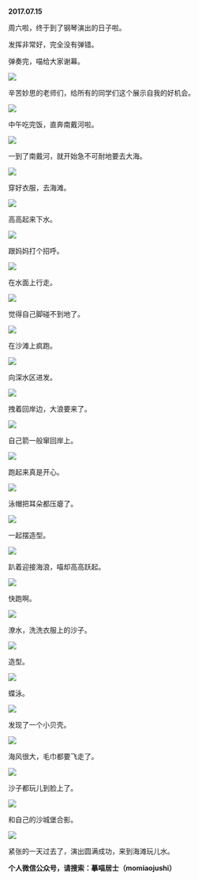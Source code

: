 
          
            
**2017.07.15**

周六啦，终于到了钢琴演出的日子啦。

发挥非常好，完全没有弹错。

弹奏完，喵给大家谢幕。




![](//upload-images.jianshu.io/upload_images/51001-bc6876b46ad5b456.jpg)




辛苦妙思的老师们，给所有的同学们这个展示自我的好机会。




![](//upload-images.jianshu.io/upload_images/51001-ce3dde0609399ef2.jpg)




中午吃完饭，直奔南戴河啦。




![](//upload-images.jianshu.io/upload_images/51001-76e00f95dc9580bf.jpg)




一到了南戴河，就开始急不可耐地要去大海。




![](//upload-images.jianshu.io/upload_images/51001-ad4c281e1bb8b647.jpg)




穿好衣服，去海滩。




![](//upload-images.jianshu.io/upload_images/51001-5be38c964b06c35e.jpg)




高高起来下水。




![](//upload-images.jianshu.io/upload_images/51001-02c5205244619834.jpg)




跟妈妈打个招呼。




![](//upload-images.jianshu.io/upload_images/51001-6892184b8d1cea5a.jpg)




在水面上行走。




![](//upload-images.jianshu.io/upload_images/51001-8bbd126d02cd3254.jpg)




觉得自己脚碰不到地了。




![](//upload-images.jianshu.io/upload_images/51001-e9589f93cf6eb7b6.jpg)




在沙滩上疯跑。




![](//upload-images.jianshu.io/upload_images/51001-355b57fc69f371a6.jpg)




向深水区进发。




![](//upload-images.jianshu.io/upload_images/51001-c2ba58d25126b4cd.jpg)




拽着回岸边，大浪要来了。




![](//upload-images.jianshu.io/upload_images/51001-8b8dc14a0e640dca.jpg)




自己箭一般窜回岸上。




![](//upload-images.jianshu.io/upload_images/51001-bee3ef890eec2df9.jpg)




跑起来真是开心。




![](//upload-images.jianshu.io/upload_images/51001-57d0edfeaeacfb07.jpg)




泳帽把耳朵都压瘪了。




![](//upload-images.jianshu.io/upload_images/51001-856dbafd7be6485c.jpg)




一起摆造型。




![](//upload-images.jianshu.io/upload_images/51001-5ca9cd0303437ed0.jpg)




趴着迎接海浪，喵却高高跃起。




![](//upload-images.jianshu.io/upload_images/51001-f8f9063334c6ee24.jpg)




快跑啊。




![](//upload-images.jianshu.io/upload_images/51001-950e981484fa7746.jpg)




潦水，洗洗衣服上的沙子。




![](//upload-images.jianshu.io/upload_images/51001-64b7b1460691cdf8.jpg)




造型。




![](//upload-images.jianshu.io/upload_images/51001-5ebaf244f71aa7c6.jpg)




蝶泳。




![](//upload-images.jianshu.io/upload_images/51001-802f8b7311e84501.jpg)




发现了一个小贝壳。




![](//upload-images.jianshu.io/upload_images/51001-f3d1827308a18e76.jpg)




海风很大，毛巾都要飞走了。




![](//upload-images.jianshu.io/upload_images/51001-002a4b0063421243.jpg)




沙子都玩儿到脸上了。




![](//upload-images.jianshu.io/upload_images/51001-df1ee19de4ee298d.jpg)




和自己的沙城堡合影。




![](//upload-images.jianshu.io/upload_images/51001-b56d43e5fdc5b930.jpg)




紧张的一天过去了，演出圆满成功，来到海滩玩儿水。


**个人微信公众号，请搜索：摹喵居士（momiaojushi）**

          
        